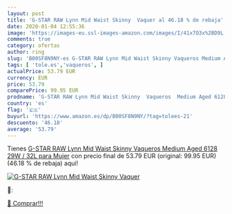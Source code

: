 ```yaml
---
layout: post
title: 'G-STAR RAW Lynn Mid Waist Skinny  Vaquer al 46.18 % de rebaja'
date: 2020-01-04 12:55:36
image: 'https://images-eu.ssl-images-amazon.com/images/I/41x7O3x%2BD9L._SL200_.jpg'
comments: true
category: ofertas
author: ring
slug: 'B00SF8N9NY-es G-STAR RAW Lynn Mid Waist Skinny Vaqueros Medium Aged 6128...'
tags: [ 'tole.es','vaqueros', ]
actualPrice: 53.79 EUR
currency: EUR
price: 53.79
comparePrice: 99.95 EUR
prodname: 'G-STAR RAW Lynn Mid Waist Skinny  Vaqueros  Medium Aged 6128  29W / 32L para Mujer'
country: 'es'
flag: '🇪🇸'
buyurl: 'https://www.amazon.es/dp/B00SF8N9NY/?tag=tolees-21'
descuento: '46.18'
average: '53.79'
---
```


Tienes [G-STAR RAW Lynn Mid Waist Skinny  Vaqueros  Medium Aged 6128  29W / 32L para Mujer](https://www.amazon.es/dp/B00SF8N9NY/?tag=tolees-21) con precio final de  53.79 EUR (original: 99.95 EUR) (46.18 %  de rebaja) aqui!

[![G-STAR RAW Lynn Mid Waist Skinny  Vaquer](https://images-eu.ssl-images-amazon.com/images/I/41x7O3x%2BD9L._SL200_.jpg)](https://www.amazon.es/dp/B00SF8N9NY/?tag=tolees-21)

🔎:


[🛒 Comprar!!!](https://www.amazon.es/dp/B00SF8N9NY/?tag=tolees-21)
